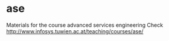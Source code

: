 # ase
Materials for the course advanced services engineering
Check http://www.infosys.tuwien.ac.at/teaching/courses/ase/
